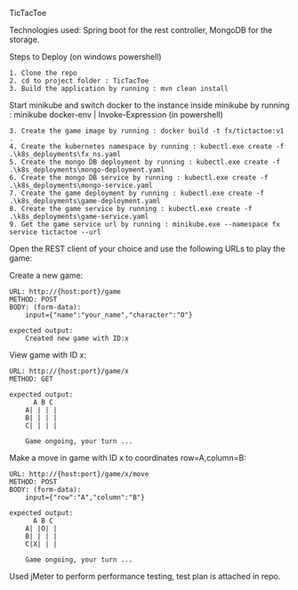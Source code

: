 TicTacToe

Technologies used: Spring boot for the rest controller, MongoDB for the storage.

Steps to Deploy (on windows powershell)

    1. Clone the repo
    2. cd to project folder : TicTacToe
    3. Build the application by running : mvn clean install

Start minikube and switch docker to the instance inside minikube by running : minikube docker-env | Invoke-Expression (in powershell)

    3. Create the game image by running : docker build -t fx/tictactoe:v1 .
    4. Create the kubernetes namespace by running : kubectl.exe create -f .\k8s_deployments\fx_ns.yaml
    5. Create the mongo DB deployment by running : kubectl.exe create -f .\k8s_deployments\mongo-deployment.yaml
    6. Create the mongo DB service by running : kubectl.exe create -f .\k8s_deployments\mongo-service.yaml
    7. Create the game deployment by running : kubectl.exe create -f .\k8s_deployments\game-deployment.yaml
    8. Create the game service by running : kubectl.exe create -f .\k8s_deployments\game-service.yaml
    9. Get the game service url by running : minikube.exe --namespace fx service tictactoe --url

Open the REST client of your choice and use the following URLs to play the game:

Create a new game:

    URL: http://{host:port}/game
    METHOD: POST
    BODY: (form-data): 
        input={"name":"your_name","character":"O"}
    
    expected output: 
        Created new game with ID:x

View game with ID x:

    URL: http://{host:port}/game/x
    METHOD: GET
        
    expected output: 
          A B C
        A| | | |
        B| | | |
        C| | | |

        Game ongoing, your turn ...

Make a move in game with ID x to coordinates row=A,column=B:

    URL: http://{host:port}/game/x/move
    METHOD: POST
    BODY: (form-data): 
        input={"row":"A","column":"B"}
        
    expected output: 
          A B C
        A| |O| |
        B| | | |
        C|X| | |

        Game ongoing, your turn ...

Used jMeter to perform performance testing, test plan is attached in repo.
